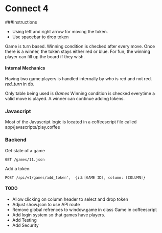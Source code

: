 # Connect 4

###Instructions

* Using left and right arrow for moving the token.
* Use spacebar to drop token

Game is turn based.  Winning condition is checked after every move.
Once there is a winner, the token stays either red or blue.
For fun, the winning player can fill up the board if they wish.

#### Internal Mechanics
Having two game players is handled internally by who is red and not red. *red_turn* in db.

Only table being used is *Games*
Winning condition is checked everytime a valid move is played.
A winner can continue adding tokens.


### Javascript
Most of the Javascript logic is located in a coffeescript file called
app/javascripts/play.coffee

### Backend


Get state of a game

```
GET /games/11.json
```

Add a token

```
POST /api/v1/games/add_token',  {id:[GAME ID], column: [COLUMN]}
```


#### TODO
* Allow clicking on column header to select and drop token
* Adjust show.json to use API route
* Remove global refrences to window.game in class Game in coffeescript
* Add login system so that games have players.
* Add Testing
* Add Security